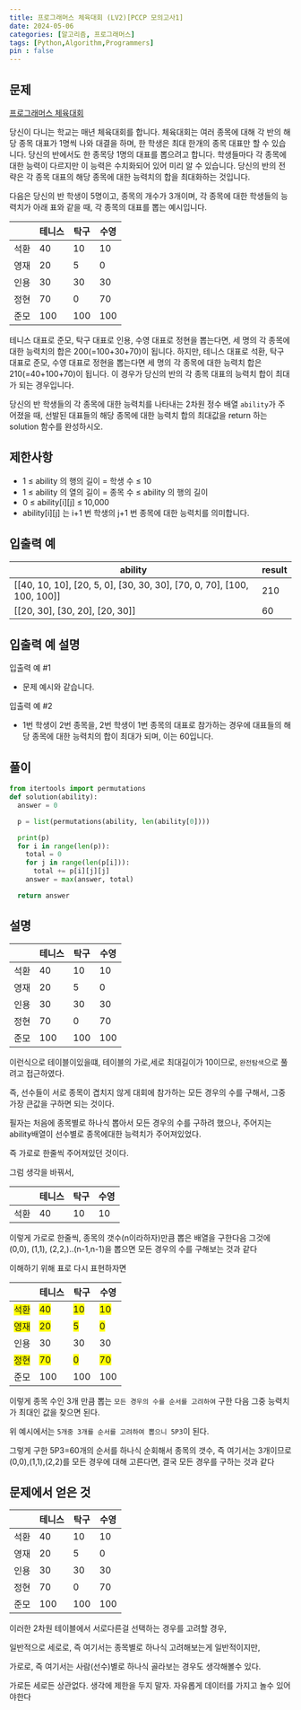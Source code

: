 ```yaml
---
title: 프로그래머스 체육대회 (LV2)[PCCP 모의고사1]
date: 2024-05-06
categories: [알고리즘, 프로그래머스]
tags: [Python,Algorithm,Programmers]
pin : false
---
```

## 문제
[프로그래머스 체육대회](https://school.programmers.co.kr/learn/courses/20847/lessons/255901)

당신이 다니는 학교는 매년 체육대회를 합니다. 체육대회는 여러 종목에 대해 각 반의 해당 종목 대표가 1명씩 나와 대결을 하며, 한 학생은 최대 한개의 종목 대표만 할 수 있습니다. 당신의 반에서도 한 종목당 1명의 대표를 뽑으려고 합니다. 학생들마다 각 종목에 대한 능력이 다르지만 이 능력은 수치화되어 있어 미리 알 수 있습니다. 당신의 반의 전략은 각 종목 대표의 해당 종목에 대한 능력치의 합을 최대화하는 것입니다.

다음은 당신의 반 학생이 5명이고, 종목의 개수가 3개이며, 각 종목에 대한 학생들의 능력치가 아래 표와 같을 때, 각 종목의 대표를 뽑는 예시입니다.

|      | 테니스 | 탁구 | 수영 |
|------|--------|------|------|
| 석환 | 40     | 10   | 10   |
| 영재 | 20     | 5    | 0    |
| 인용 | 30     | 30   | 30   |
| 정현 | 70     | 0    | 70   |
| 준모 | 100    | 100  | 100  |

테니스 대표로 준모, 탁구 대표로 인용, 수영 대표로 정현을 뽑는다면, 세 명의 각 종목에 대한 능력치의 합은 200(=100+30+70)이 됩니다.
하지만, 테니스 대표로 석환, 탁구 대표로 준모, 수영 대표로 정현을 뽑는다면 세 명의 각 종목에 대한 능력치 합은 210(=40+100+70)이 됩니다. 이 경우가 당신의 반의 각 종목 대표의 능력치 합이 최대가 되는 경우입니다.

당신의 반 학생들의 각 종목에 대한 능력치를 나타내는 2차원 정수 배열 `ability`가 주어졌을 때, 선발된 대표들의 해당 종목에 대한 능력치 합의 최대값을 return 하는 solution 함수를 완성하시오.

## 제한사항

- 1 ≤ ability 의 행의 길이 = 학생 수 ≤ 10
- 1 ≤ ability 의 열의 길이 = 종목 수 ≤ ability 의 행의 길이
- 0 ≤ ability[i][j] ≤ 10,000
- ability[i][j] 는 i+1 번 학생의 j+1 번 종목에 대한 능력치를 의미합니다.

## 입출력 예

| ability                                | result |
|----------------------------------------|--------|
| [[40, 10, 10], [20, 5, 0], [30, 30, 30], [70, 0, 70], [100, 100, 100]] | 210    |
| [[20, 30], [30, 20], [20, 30]]         | 60     |


## 입출력 예 설명

입출력 예 #1
- 문제 예시와 같습니다.

입출력 예 #2
- 1번 학생이 2번 종목을, 2번 학생이 1번 종목의 대표로 참가하는 경우에 대표들의 해당 종목에 대한 능력치의 합이 최대가 되며, 이는 60입니다.
## 풀이 

```python
from itertools import permutations
def solution(ability):
  answer = 0

  p = list(permutations(ability, len(ability[0])))

  print(p)
  for i in range(len(p)):
    total = 0
    for j in range(len(p[i])):
      total += p[i][j][j]
    answer = max(answer, total)

  return answer
```

## 설명


|      | 테니스 | 탁구 | 수영 |
|------|--------|------|------|
| 석환 | 40     | 10   | 10   |
| 영재 | 20     | 5    | 0    |
| 인용 | 30     | 30   | 30   |
| 정현 | 70     | 0    | 70   |
| 준모 | 100    | 100  | 100  |

이런식으로 테이블이있을떄, 테이블의 가로,세로 최대길이가 10이므로, `완전탐색`으로 풀려고 접근하였다.

즉, 선수들이 서로 종목이 겹치지 않게 대회에 참가하는 모든 경우의 수를 구해서, 그중 가장 큰값을 구하면 되는 것이다.

필자는 처음에 종목별로 하나식 뽑아서 모든 경우의 수를 구하려 했으나, 주어지는 ability배열이 선수별로 종목에대한 능력치가 주어져있었다.

즉 가로로 한줄씩 주어져있던 것이다.

그럼 생각을 바꿔서, 

|      | 테니스 | 탁구 | 수영 |
|------|--------|------|------|
| 석환 | 40     | 10   | 10   |

이렇게 가로로 한줄씩, 종목의 갯수(n이라하자)만큼 뽑은 배열을 구한다음 그것에 (0,0), (1,1), (2,2,)..(n-1,n-1)을 뽑으면 모든 경우의 수를 구해보는 것과 같다

이해하기 위해 표로 다시 표현하자면 

|      | 테니스 | 탁구 | 수영 |
|------|--------|------|------|
| <span style="background-color:yellow">석환</span> | <span style="background-color:yellow">40</span>     | <span style="background-color:yellow">10</span>   | <span style="background-color:yellow">10</span>   |
| <span style="background-color:yellow">영재</span> | <span style="background-color:yellow">20</span>     | <span style="background-color:yellow">5</span>    | <span style="background-color:yellow">0</span>    |
| 인용 | 30     | 30   | 30   |
| <span style="background-color:yellow">정현</span> | <span style="background-color:yellow">70</span>     | <span style="background-color:yellow">0</span>    | <span style="background-color:yellow">70</span>   |
| 준모 | 100    | 100  | 100  |

이렇게 종목 수인 3개 만큼 뽑는 `모든 경우의 수를 순서를 고려하여` 구한 다음
그중 능력치가 최대인 값을 찾으면 된다.

위 예시에서는 `5개중 3개를 순서를 고려하여 뽑으니 5P3`이 된다.

그렇게 구한 5P3=60개의 순서를 하나식 순회해서
종목의 갯수, 즉 여기서는 3개이므로 (0,0),(1,1),(2,2)를 모든 경우에 대해 고른다면, 
결국 모든 경우를 구하는 것과 같다

## 문제에서 얻은 것



|      | 테니스 | 탁구 | 수영 |
|------|--------|------|------|
| 석환 | 40     | 10   | 10   |
| 영재 | 20     | 5    | 0    |
| 인용 | 30     | 30   | 30   |
| 정현 | 70     | 0    | 70   |
| 준모 | 100    | 100  | 100  |

이러한 2차원 테이블에서 서로다른걸 선택하는 경우를 고려할 경우,

일반적으로 세로로, 즉 여기서는 종목별로 하나식 고려해보는게 일반적이지만,

가로로, 즉 여기서는 사람(선수)별로 하나식 골라보는 경우도 생각해볼수 있다.

가로든 세로든 상관없다. 생각에 제한을 두지 말자. 자유롭게 데이터를 가지고 놀수 있어야한다
